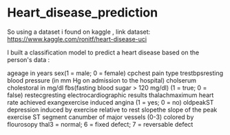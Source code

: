 # Heart_disease_prediction

So using a dataset i found on kaggle , link
dataset: https://www.kaggle.com/ronitf/heart-disease-uci

I built a classification model to predict a heart disease based on the person's data :

ageage in years
sex(1 = male; 0 = female)
cpchest pain type
trestbpsresting blood pressure (in mm Hg on admission to the hospital)
cholserum cholestoral in mg/dl
fbs(fasting blood sugar > 120 mg/dl) (1 = true; 0 = false)
restecgresting electrocardiographic results
thalachmaximum heart rate achieved
exangexercise induced angina (1 = yes; 0 = no)
oldpeakST depression induced by exercise relative to rest
slopethe slope of the peak exercise ST segment
canumber of major vessels (0-3) colored by flourosopy
thal3 = normal; 6 = fixed defect; 7 = reversable defect
